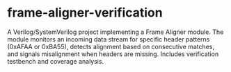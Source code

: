 # frame-aligner-verification
A Verilog/SystemVerilog project implementing a Frame Aligner module. The module monitors an incoming data stream for specific header patterns (0xAFAA or 0xBA55), detects alignment based on consecutive matches, and signals misalignment when headers are missing. Includes verification testbench and coverage analysis.
